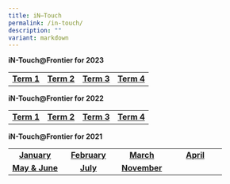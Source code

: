 ```yaml
---
title: iN–Touch
permalink: /in-touch/
description: ""
variant: markdown
---
```

<p><strong>iN-Touch@Frontier for 2023</strong></p>
<table style="border-collapse: collapse; width: 100%;"><tbody><tr style="height: 20px;">
<td style="width: 25%; text-align: center;"><strong><a href="/files/iN-Touch Term 1 2023.pdf" target="_blank" rel="noopener">Term 1</a></strong></td>
<td style="width: 25%; text-align: center;"><strong><a href="/files/iN-Touch Term 2 2023.pdf" target="_blank" rel="noopener">Term 2</a></strong></td>
<td style="width: 25%; text-align: center;"><strong><a href="/files/iN-Touch Term 3 2023.pdf" target="_blank" rel="noopener">Term 3</a></strong></td>
<td style="width: 25%; text-align: center;"><strong><a href="/files/iN-Touch Term 4 2023.pdf" target="_blank" rel="noopener">Term 4</a></strong></td>
</tr>
</tbody>
</table>



<p><strong>iN-Touch@Frontier for 2022</strong></p>
<table style="border-collapse: collapse; width: 100%;"><tbody><tr style="height: 20px;">
<td style="width: 25%; text-align: center;"><strong><a href="/files/iN-Touch-Term-1-2022.pdf" target="_blank" rel="noopener">Term 1</a></strong></td>
<td style="width: 25%; text-align: center;"><strong><a href="/files/iN-Touch-Term-2-2022-.pdf" target="_blank" rel="noopener">Term 2</a></strong></td>
<td style="width: 25%; text-align: center;"><strong><a href="/files/Term-3-iN-Touch-2022.pdf" target="_blank" rel="noopener">Term 3</a></strong></td>
<td style="width: 25%; text-align: center;"><strong><a href="/files/Term-4-iN-Touch-2022.pdf" target="_blank" rel="noopener">Term 4</a></strong></td>
</tr>
</tbody>
</table>
<p><strong>iN-Touch@Frontier for 2021</strong></p>
<table style="border-collapse: collapse; width: 100%;"><tbody><tr style="height: 20px;">
<td style="width: 25%; text-align: center;"><strong><a href="/files/Jan-iN-Touch-2021.pdf" target="_blank" rel="noopener">January</a></strong></td>
<td style="width: 25%; text-align: center;"><strong><a href="/files/Feb-iN-Touch-2021.pdf" target="_blank" rel="noopener">February</a></strong></td>
<td style="width: 25%; text-align: center;"><strong><a href="/files/March-iN-Touch-2021.pdf" target="_blank" rel="noopener">March</a></strong></td>
<td style="width: 25%; text-align: center;"><strong><a href="/files/April-iN-Touch-2021.pdf" target="_blank" rel="noopener">April</a></strong></td>
</tr>
<tr>
<td style="width: 25%; text-align: center;"><strong><a href="/files/May_June-iN-Touch-2021.pdf" target="_blank" rel="noopener">May &amp; June</a></strong></td>
<td style="width: 25%; text-align: center;"><strong><a href="/files/July-iN-Touch-2021.pdf" target="_blank" rel="noopener">July</a></strong></td>
<td style="width: 25%; text-align: center;"><strong><a href="/files/July-iN-Touch-2021.pdf" target="_blank" rel="noopener">November</a></strong></td></tr></tbody></table>